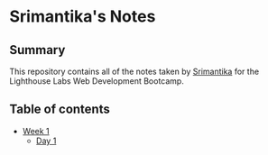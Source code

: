 # Srimantika's Notes
## Summary 
This repository contains all of the notes taken by [Srimantika](https://github.com/srimantika) for the Lighthouse Labs Web Development Bootcamp.

## Table of contents
* [Week 1](/Week_1)
  * [Day 1](/Week_1/Day_1)
 